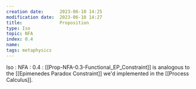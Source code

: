 ```yaml
---
creation date:		2023-06-10 14:25
modification date:	2023-06-10 14:27
title: 				Proposition
type: Iso
topic: NFA
index: 0.4 
name:
tags: metaphysics
---
```

Iso : NFA : 0.4 : [[Prop-NFA-0.3-Functional_EP_Constraint]] is analogous to the [[Epimenedes Paradox Constraint]] we'd implemented in the [[Process Calculus]].
